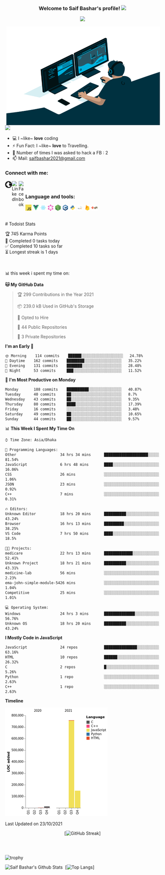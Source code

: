 <h3 align="center">
  Welcome to Saif Bashar's profile!
  <img src="https://media.giphy.com/media/hvRJCLFzcasrR4ia7z/giphy.gif" width="28">
</h3>
<p align="center">
  <a href="https://github.com/saifbashar"><img src="https://readme-typing-svg.herokuapp.com/?lines=Full-stack%20web%20and%20app%20developer;Self-taught%20UI%2FUX%20Designer;2%2B%20years%20of%20coding%20experience;Always%20learning%20new%20things&center=true&width=380&height=45"></a>
</p>


<img align="right" alt="GIF" src="https://raw.githubusercontent.com/saifbashar/saifbashar/main/code.gif" width="500" height="320" />

  
![](https://komarev.com/ghpvc/?username=saifbashar&color=green&style=flat-square&label=PROFILE+VIEWS)



  
  

- 💻 I ~like~ **love** coding
- ⚡ Fun Fact: I ~like~ **love** to Travelling.
- 🏅 Number of times I was asked to hack a FB : 2
- 📫 Mail: saifbashar2021@gmail.com

 
<!-- - Usesless Stats:
 👯 I have successfully worked on production level projects regarding android, web and backend.
currently perfecting my skills with ReactJS and Android MVVM Architecture.


-->
 ### Connect with me:

[<img align="left" alt="" width="22px" src="https://raw.githubusercontent.com/iconic/open-iconic/master/svg/globe.svg" />][website]
[<img align="left" alt="LinkedIn" width="22px" src="https://cdn.jsdelivr.net/npm/simple-icons@v3/icons/linkedin.svg" />][linkedin]
[<img align="left" alt="Facebook" width="22px" src="https://cdn.jsdelivr.net/npm/simple-icons@v3/icons/facebook.svg" />][facebook]


<br /> 


 ### Language and tools:

<code><img height="20" src="https://raw.githubusercontent.com/github/explore/80688e429a7d4ef2fca1e82350fe8e3517d3494d/topics/javascript/javascript.png"></code>
<code><img height="20" src="https://raw.githubusercontent.com/github/explore/80688e429a7d4ef2fca1e82350fe8e3517d3494d/topics/vue/vue.png"></code>
<code><img height="20" src="https://raw.githubusercontent.com/github/explore/80688e429a7d4ef2fca1e82350fe8e3517d3494d/topics/react/react.png"></code>
<code><img height="20" src="https://raw.githubusercontent.com/github/explore/5c058a388828bb5fde0bcafd4bc867b5bb3f26f3/topics/graphql/graphql.png"></code>
<code><img height="20" src="https://raw.githubusercontent.com/github/explore/80688e429a7d4ef2fca1e82350fe8e3517d3494d/topics/nodejs/nodejs.png"></code>
<code><img height="20" src="https://raw.githubusercontent.com/github/explore/80688e429a7d4ef2fca1e82350fe8e3517d3494d/topics/cpp/cpp.png"></code>
<code><img height="20" src="https://raw.githubusercontent.com/github/explore/80688e429a7d4ef2fca1e82350fe8e3517d3494d/topics/python/python.png"></code>
<code><img height="20" src="https://raw.githubusercontent.com/github/explore/80688e429a7d4ef2fca1e82350fe8e3517d3494d/topics/mysql/mysql.png"></code>
<code><img height="20" src="https://raw.githubusercontent.com/github/explore/80688e429a7d4ef2fca1e82350fe8e3517d3494d/topics/firebase/firebase.png"></code>
<code><img height="20" src="https://raw.githubusercontent.com/github/explore/80688e429a7d4ef2fca1e82350fe8e3517d3494d/topics/git/git.png"></code>

  
  


<br />
# Todoist Stats

<!-- TODO-IST:START -->
🏆  745 Karma Points           
🌸  Completed 0 tasks today           
✅  Completed 10 tasks so far           
⏳  Longest streak is 1 days
<!-- TODO-IST:END -->
<br />

📊 this week i spent my time on:
<br />

<!--START_SECTION:waka-->
**🐱 My GitHub Data** 

> 🏆 299 Contributions in the Year 2021
 > 
> 📦 239.0 kB Used in GitHub's Storage 
 > 
> 💼 Opted to Hire
 > 
> 📜 44 Public Repositories 
 > 
> 🔑 3 Private Repositories  
 > 
**I'm an Early 🐤** 

```text
🌞 Morning    114 commits    ██████░░░░░░░░░░░░░░░░░░░   24.78% 
🌆 Daytime    162 commits    ████████░░░░░░░░░░░░░░░░░   35.22% 
🌃 Evening    131 commits    ███████░░░░░░░░░░░░░░░░░░   28.48% 
🌙 Night      53 commits     ███░░░░░░░░░░░░░░░░░░░░░░   11.52%

```
📅 **I'm Most Productive on Monday** 

```text
Monday       188 commits    ██████████░░░░░░░░░░░░░░░   40.87% 
Tuesday      40 commits     ██░░░░░░░░░░░░░░░░░░░░░░░   8.7% 
Wednesday    43 commits     ██░░░░░░░░░░░░░░░░░░░░░░░   9.35% 
Thursday     80 commits     ████░░░░░░░░░░░░░░░░░░░░░   17.39% 
Friday       16 commits     ░░░░░░░░░░░░░░░░░░░░░░░░░   3.48% 
Saturday     49 commits     ██░░░░░░░░░░░░░░░░░░░░░░░   10.65% 
Sunday       44 commits     ██░░░░░░░░░░░░░░░░░░░░░░░   9.57%

```


📊 **This Week I Spent My Time On** 

```text
⌚︎ Time Zone: Asia/Dhaka

💬 Programming Languages: 
Other                    34 hrs 34 mins      ████████████████████░░░░░   81.54% 
JavaScript               6 hrs 48 mins       ████░░░░░░░░░░░░░░░░░░░░░   16.06% 
CSS                      26 mins             ░░░░░░░░░░░░░░░░░░░░░░░░░   1.06% 
JSON                     23 mins             ░░░░░░░░░░░░░░░░░░░░░░░░░   0.92% 
C++                      7 mins              ░░░░░░░░░░░░░░░░░░░░░░░░░   0.31%

🔥 Editors: 
Unknown Editor           18 hrs 20 mins      ██████████░░░░░░░░░░░░░░░   43.24% 
Browser                  16 hrs 13 mins      █████████░░░░░░░░░░░░░░░░   38.25% 
VS Code                  7 hrs 50 mins       ████░░░░░░░░░░░░░░░░░░░░░   18.5%

🐱‍💻 Projects: 
medicare                 22 hrs 13 mins      █████████████░░░░░░░░░░░░   52.41% 
Unknown Project          18 hrs 21 mins      ██████████░░░░░░░░░░░░░░░   43.31% 
medicine-lab             56 mins             ░░░░░░░░░░░░░░░░░░░░░░░░░   2.23% 
ema-john-simple-module-5426 mins             ░░░░░░░░░░░░░░░░░░░░░░░░░   1.04% 
Competitive              25 mins             ░░░░░░░░░░░░░░░░░░░░░░░░░   1.01%

💻 Operating System: 
Windows                  24 hrs 3 mins       ██████████████░░░░░░░░░░░   56.76% 
Unknown OS               18 hrs 20 mins      ██████████░░░░░░░░░░░░░░░   43.24%

```

**I Mostly Code in JavaScript** 

```text
JavaScript               24 repos            ███████████████░░░░░░░░░░   63.16% 
HTML                     10 repos            ██████░░░░░░░░░░░░░░░░░░░   26.32% 
C                        2 repos             █░░░░░░░░░░░░░░░░░░░░░░░░   5.26% 
Python                   1 repo              ░░░░░░░░░░░░░░░░░░░░░░░░░   2.63% 
C++                      1 repo              ░░░░░░░░░░░░░░░░░░░░░░░░░   2.63%

```


**Timeline**

![Chart not found](https://raw.githubusercontent.com/saifbashar/saifbashar/main/charts/bar_graph.png) 


 Last Updated on 23/10/2021
<!--END_SECTION:waka-->

<div align="center">
  

[![GitHub Streak](https://github-readme-streak-stats.herokuapp.com?user=saifbashar&theme=synthwave)]
  </div>
  
<br /><br />



  ![trophy](https://github-profile-trophy.vercel.app/?username=saifbashar&theme=juicyfresh&no-frame=true&row=1&&margin-w=20&no-bg=true)

  
<img align="left" alt="Saif Bashar's Github Stats" src="https://github-readme-stats.vercel.app/api?username=saifbashar&show_icons=true" />    &nbsp;
[![Top Langs](https://github-readme-stats.vercel.app/api/top-langs?username=saifbashar&count_private=true&show_icons=true)]
  </div>

  



[website]: https://saifbashar.wordpress.com/
[facebook]: https://www.facebook.com/yepitssaif/
[linkedin]:https://www.linkedin.com/in/saifbashar/
<br/>
<br/>



